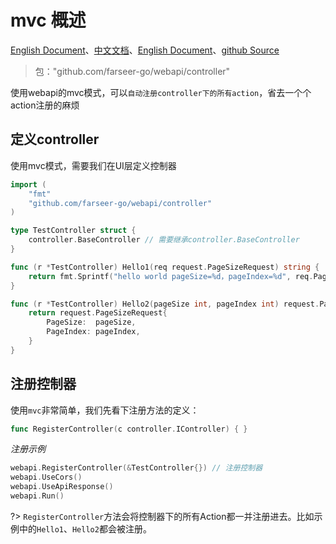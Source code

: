 # mvc 概述
[English Document](https://farseer-go.gitee.io/en-us/)、[中文文档](https://farseer-go.gitee.io/)、[English Document](https://farseer-go.github.io/doc/en-us/)、[github Source](https://github.com/farseer-go/webapi)

> 包："github.com/farseer-go/webapi/controller"

使用webapi的mvc模式，可以`自动注册controller下的所有action`，省去一个个action注册的麻烦

## 定义controller
使用mvc模式，需要我们在UI层定义控制器
```go
import (
    "fmt"
    "github.com/farseer-go/webapi/controller"
)

type TestController struct {
    controller.BaseController // 需要继承controller.BaseController
}

func (r *TestController) Hello1(req request.PageSizeRequest) string {
    return fmt.Sprintf("hello world pageSize=%d，pageIndex=%d", req.PageSize, req.PageIndex)
}

func (r *TestController) Hello2(pageSize int, pageIndex int) request.PageSizeRequest {
    return request.PageSizeRequest{
        PageSize:  pageSize,
        PageIndex: pageIndex,
    }
}
```

## 注册控制器
使用`mvc`非常简单，我们先看下注册方法的定义：
```go
func RegisterController(c controller.IController) { }
```
_注册示例_
```go
webapi.RegisterController(&TestController{}) // 注册控制器
webapi.UseCors()
webapi.UseApiResponse()
webapi.Run()
```

?> `RegisterController`方法会将控制器下的所有Action都一并注册进去。比如示例中的`Hello1`、`Hello2`都会被注册。